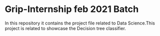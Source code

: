 # Grip-Internship feb 2021 Batch
In this repository it contains the project file related to Data Science.This project is related to showcase the Decision tree classifier.
